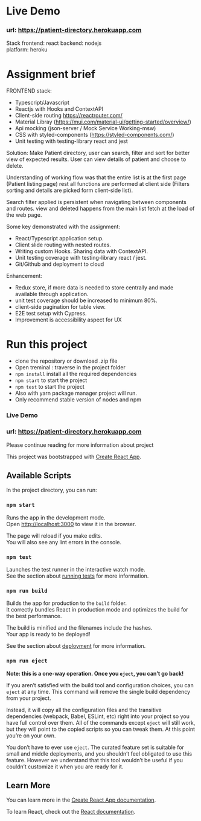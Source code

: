 # Live Demo

### url: https://patient-directory.herokuapp.com

Stack
frontend: react
backend: nodejs  
platform: heroku

# Assignment brief

FRONTEND stack:
- Typescript/Javascript
- Reactjs with Hooks and ContextAPI
- Client-side routing https://reactrouter.com/
- Material Libray (https://mui.com/material-ui/getting-started/overview/)
- Api mocking (json-server / Mock Service Working-msw)
- CSS with styled-components (https://styled-components.com/)
- Unit testing with testing-library react and jest

Solution:
Make Patient directory, user can search, filter and sort for better view of expected results.
User can view details of patient and choose to delete.

Understanding of working flow was that the entire list is at the first page (Patient listing page) 
rest all functions are performed at client side (Filters sorting and details are picked form client-side list). 

Search filter applied is persistent when navigating between components and routes. 
view and deleted happens from the main list fetch at the load of the web page.

Some key demonstrated with the assignment:
- React/Typescript application setup.
- Client slide routing with nested routes.
- Writing custom Hooks. Sharing data with ContextAPI.
- Unit testing coverage with  testing-library react / jest.
- Git/Github and deployment to cloud

Enhancement: 
- Redux store, if more data is needed to store centrally and made available through application.
- unit test coverage should be increased to minimum 80%.
- client-side pagination for table view.
- E2E test setup with Cypress.
- Improvement is accessibility  aspect for UX  



# Run this project

- clone the repository or download .zip file 
- Open treminal : traverse in the project folder 
- `npm install`  install all the required dependencies
- `npm start` to start the project
- `npm test` to start the project
- Also with yarn package manager project will run.
- Only recommend stable version of nodes and npm



### Live Demo

### url: https://patient-directory.herokuapp.com


Please continue reading for more information about project




This project was bootstrapped with [Create React App](https://github.com/facebook/create-react-app).

## Available Scripts

In the project directory, you can run:

### `npm start`

Runs the app in the development mode.\
Open [http://localhost:3000](http://localhost:3000) to view it in the browser.

The page will reload if you make edits.\
You will also see any lint errors in the console.

### `npm test`

Launches the test runner in the interactive watch mode.\
See the section about [running tests](https://facebook.github.io/create-react-app/docs/running-tests) for more information.

### `npm run build`

Builds the app for production to the `build` folder.\
It correctly bundles React in production mode and optimizes the build for the best performance.

The build is minified and the filenames include the hashes.\
Your app is ready to be deployed!

See the section about [deployment](https://facebook.github.io/create-react-app/docs/deployment) for more information.

### `npm run eject`

**Note: this is a one-way operation. Once you `eject`, you can’t go back!**

If you aren’t satisfied with the build tool and configuration choices, you can `eject` at any time. This command will remove the single build dependency from your project.

Instead, it will copy all the configuration files and the transitive dependencies (webpack, Babel, ESLint, etc) right into your project so you have full control over them. All of the commands except `eject` will still work, but they will point to the copied scripts so you can tweak them. At this point you’re on your own.

You don’t have to ever use `eject`. The curated feature set is suitable for small and middle deployments, and you shouldn’t feel obligated to use this feature. However we understand that this tool wouldn’t be useful if you couldn’t customize it when you are ready for it.

## Learn More

You can learn more in the [Create React App documentation](https://facebook.github.io/create-react-app/docs/getting-started).

To learn React, check out the [React documentation](https://reactjs.org/).
